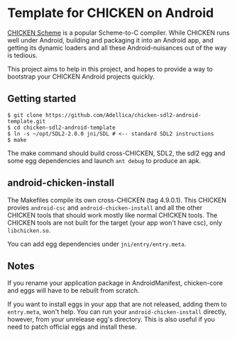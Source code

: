 
# Template for CHICKEN on Android

[CHICKEN Scheme](call-cc.org) is a popular Scheme-to-C compiler. While
CHICKEN runs well under Android, building and packaging it into an
Android app, and getting its dynamic loaders and all these
Android-nuisances out of the way is tedious.

This project aims to help in this project, and hopes to provide a way
to bootstrap your CHICKEN Android projects quickly.

## Getting started

```
$ git clone https://github.com/Adellica/chicken-sdl2-android-template.git
$ cd chicken-sdl2-android-template
$ ln -s ~/opt/SDL2-2.0.0 jni/SDL # <-- standard SDL2 instructions
$ make
```

The make command should build cross-CHICKEN, SDL2, the sdl2 egg and
some egg dependencies and launch `ant debug` to produce an apk.

## android-chicken-install

The Makefiles compile its own cross-CHICKEN (tag 4.9.0.1). This
CHICKEN provies `android-csc` and `android-chicken-install` and all
the other CHICKEN tools that should work mostly like normal CHICKEN
tools. The CHICKEN tools are not built for the target (your app won't
have csc), only `libchicken.so`.

You can add egg dependencies under `jni/entry/entry.meta`.

## Notes

If you rename your application package in AndroidManifest,
chicken-core and eggs will have to be rebuilt from scratch.

If you want to install eggs in your app that are not released, adding
them to `entry.meta`, won't help. You can run your
`android-chicken-install` directly, however, from your unrelease egg's
directory. This is also useful if you need to patch official eggs and
install these.
